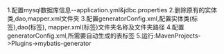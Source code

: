 1.配置mysql数据库信息--application.yml&jdbc.properties
2.删除原有的实体类,dao,mapper.xml文件夹
3.配置generatorConfig.xml,配置实体类(<javaModelGenerator>标签),dao(<javaClientGenerator>标签),
    mapper.xml(<sqlMapGenerator>标签)文件夹名称及文件夹路径
4.配置generatorConfig.xml,所需要自动生成的表<table>标签
5.运行:MavenProjects->Plugins->mybatis-generator